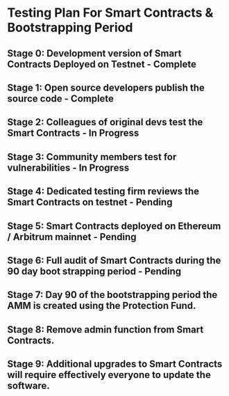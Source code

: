 # Testing Plan For Smart Contracts & Bootstrapping Period

## Stage 0: Development version of Smart Contracts Deployed on Testnet - Complete

## Stage 1: Open source developers publish the source code - Complete

## Stage 2: Colleagues of original devs test the Smart Contracts - In Progress

## Stage 3: Community members test for vulnerabilities - In Progress

## Stage 4: Dedicated testing firm reviews the Smart Contracts on testnet - Pending

## Stage 5: Smart Contracts deployed on Ethereum / Arbitrum mainnet - Pending

## Stage 6: Full audit of Smart Contracts during the 90 day boot strapping period - Pending

## Stage 7: Day 90 of the bootstrapping period the AMM is created using the Protection Fund.

## Stage 8: Remove admin function from Smart Contracts.

## Stage 9: Additional upgrades to Smart Contracts will require effectively everyone to update the software.
